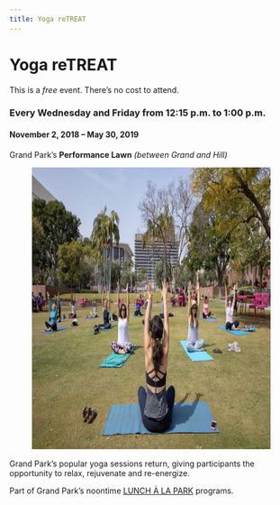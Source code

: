 ```yaml
---
title: Yoga reTREAT
---
```


# Yoga reTREAT

This is a _free_ event. There’s no cost to attend.

### Every Wednesday and Friday from <time datetime="12:15">12:15 p.m.</time> to <time datetime="13:00">1:00 p.m.</time>

#### November 2, 2018 – May 30, 2019

Grand Park’s **Performance Lawn** _(between Grand and Hill)_

<figure>
  <img src="/uploads/yoga.jpg" alt="Yoga" height="500" />
</figure>

Grand Park’s popular yoga sessions return, giving participants the opportunity to relax, rejuvenate and re-energize.

Part of Grand Park’s noontime [LUNCH À LA PARK](/lunch/) programs.
